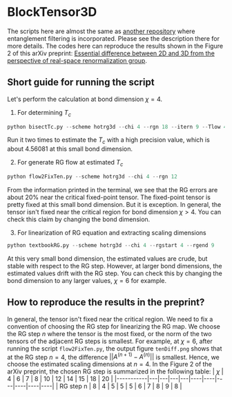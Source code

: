 # BlockTensor3D
The scripts here are almost the same as [another repository](https://github.com/brucelyu/efrg3D) where entanglement filtering is incorporated.
Please see the description there for more details.
The codes here can reproduce the results shown in the Figure 2 of this arXiv preprint: [Essential difference between 2D and 3D from the perspective of real-space renormalization group](https://arxiv.org/abs/2311.05891).


## Short guide for running the script
Let's perform the calculation at bond dimension $\chi=4$.

1. For determining $T_c$
```python
python bisectTc.py --scheme hotrg3d --chi 4 --rgn 18 --itern 9 --Tlow 4.0 --Thi 5.0
```
Run it two times to estimate the $T_c$ with a high precision value, which is about 4.56081 at this small bond dimension.

2. For generate RG flow at estimated $T_c$
```python
python flow2FixTen.py --scheme hotrg3d --chi 4 --rgn 12
```
From the information printed in the terminal, we see that the RG errors are about 20% near the critical fixed-point tensor.
The fixed-point tensor is pretty fixed at this small bond dimension.
But it is exception.
In general, the tensor isn't fixed near the critical region for bond dimension $\chi>4$.
You can check this claim by changing the bond dimension.

3. For linearization of RG equation and extracting scaling dimensions
```python
python textbookRG.py --scheme hotrg3d --chi 4 --rgstart 4 --rgend 9
```
At this very small bond dimension, the estimated values are crude, but stable with respect to the RG step.
However, at larger bond dimensions, the estimated values drift with the RG step.
You can check this by changing the bond dimension to any larger values, $\chi=6$ for example.


## How to reproduce the results in the preprint?
In general, the tensor isn't fixed near the critical region.
We need to fix a convention of choosing the RG step for linearizing the RG map.
We choose the RG step $n$ where the tensor is the most fixed, or the norm of the two tensors of the adjacent RG steps is smallest.
For example, at $\chi=6$, after running the script `flow2FixTen.py`, the output figure `tenDiff.png` shows that at the RG step $n=4$, the difference $||A^{(n+1)} - A^{(n)}||$ is smallest.
Hence, we choose the estimated scaling dimensions at $n=4$.
In the Figure 2 of the arXiv preprint, the chosen RG step is summarized in the following table:
| $\chi$    | 4 | 6 | 7 | 8 | 10 | 12 | 14 | 15 | 18 | 20 |
|-----------|---|---|---|---|----|----|----|----|----|----|
| RG step n | 8 | 4 | 5 | 5 | 5  | 6  | 7  | 8  | 9  | 8  |
